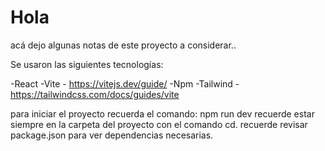 # Hola


acá dejo algunas notas de este proyecto a considerar..

Se usaron las siguientes tecnologías:

-React
-Vite - https://vitejs.dev/guide/ 
-Npm
-Tailwind - https://tailwindcss.com/docs/guides/vite

para iniciar el proyecto recuerda el comando: npm run dev 
recuerde estar siempre en la carpeta del proyecto con el comando cd.
recuerde revisar package.json para ver dependencias necesarias.